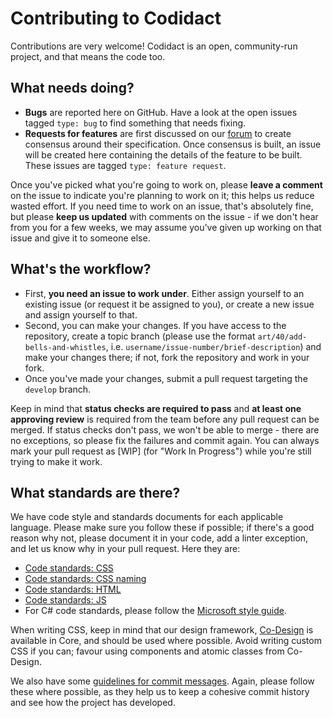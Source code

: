 # Contributing to Codidact
Contributions are very welcome! Codidact is an open, community-run project, and that means the code too.

## What needs doing?
 - **Bugs** are reported here on GitHub. Have a look at the open issues tagged `type: bug` to find something that needs fixing.
 - **Requests for features** are first discussed on our [forum](https://forum.codidact.org/) to create consensus around their
   specification. Once consensus is built, an issue will be created here containing the details of the feature to be built.
   These issues are tagged `type: feature request`.
   
Once you've picked what you're going to work on, please **leave a comment** on the issue to indicate you're planning to work on
it; this helps us reduce wasted effort. If you need time to work on an issue, that's absolutely fine, but please **keep us
updated** with comments on the issue - if we don't hear from you for a few weeks, we may assume you've given up working on that
issue and give it to someone else.

## What's the workflow?
 * First, **you need an issue to work under**. Either assign yourself to an existing issue (or request it be assigned to you),
   or create a new issue and assign yourself to that.
 * Second, you can make your changes. If you have access to the repository, create a topic branch (please use the format
   `art/40/add-bells-and-whistles`, i.e. `username/issue-number/brief-description`) and make your changes there; if not, fork
   the repository and work in your fork.
 * Once you've made your changes, submit a pull request targeting the `develop` branch.

Keep in mind that **status checks are required to pass** and **at least one approving review** is required from the team before
any pull request can be merged. If status checks don't pass, we won't be able to merge - there are no exceptions, so please fix
the failures and commit again. You can always mark your pull request as [WIP] (for "Work In Progress") while you're still
trying to make it work.

## What standards are there?
We have code style and standards documents for each applicable language. Please make sure you follow these if possible; if
there's a good reason why not, please document it in your code, add a linter exception, and let us know why in your pull
request. Here they are:

 * [Code standards: CSS](https://github.com/codidact/core/wiki/Code-standards:-CSS)
 * [Code standards: CSS naming](https://github.com/codidact/core/wiki/Code-standards:-CSS-naming)
 * [Code standards: HTML](https://github.com/codidact/core/wiki/Code-standards:-HTML)
 * [Code standards: JS](https://github.com/codidact/core/wiki/Code-standards:-JS)
 * For C# code standards, please follow the [Microsoft style guide](https://docs.microsoft.com/en-us/dotnet/csharp/programming-guide/inside-a-program/coding-conventions).
 
When writing CSS, keep in mind that our design framework, [Co-Design](https://design.codidact.org/) is available in Core, and
should be used where possible. Avoid writing custom CSS if you can; favour using components and atomic classes from Co-Design.

We also have some [guidelines for commit messages](https://github.com/codidact/core/wiki/Committing-guidelines). Again, please
follow these where possible, as they help us to keep a cohesive commit history and see how the project has developed.
